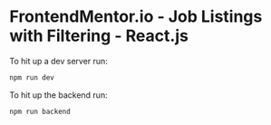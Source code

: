 # FrontendMentor.io - Job Listings with Filtering - React.js

To hit up a dev server run:

```cmd
npm run dev
```

To hit up the backend run:

```cmd
npm run backend
```
